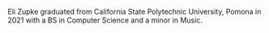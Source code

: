 Eli Zupke graduated from California State Polytechnic University, Pomona in 2021
with a BS in Computer Science and a minor in Music.

